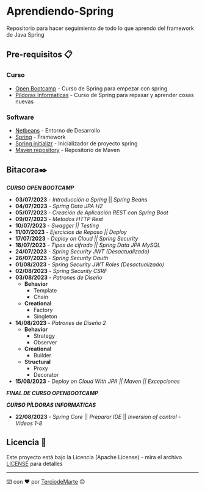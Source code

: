 # Aprendiendo-Spring
Repositorio para hacer seguimiento de todo lo que aprendo del framework de Java Spring

## Pre-requisitos 📋

### Curso
* [Open Bootcamp](https://open-bootcamp.com/) - Curso de Spring para empezar con spring
* [Píldoras Informaticas](https://www.pildorasinformaticas.es/) - Curso de Spring para repasar y aprender cosas nuevas

### Software
* [Netbeans](https://netbeans.apache.org/) - Entorno de Desarrollo
* [Spring](https://spring.io/) - Framework
* [Spring initializr](https://start.spring.io/) - Inicializador de proyecto spring
* [Maven repository](https://mvnrepository.com/) - Repositorio de Maven
  
## Bitacora✒️

_**CURSO OPEN BOOTCAMP**_

* **03/07/2023** - *Introducción a Spring* || *Spring Beans*
* **04/07/2023** - *Spring Data JPA H2*
* **05/07/2023** - *Creación de Aplicación REST con Spring Boot*
* **09/07/2023** - *Metodos HTTP Rest*
* **10/07/2023** - *Swagger || Testing*
* **11/07/2023** - *Ejercicios de Repaso || Deploy*
* **17/07/2023** - *Deploy on Cloud || Spring Security*
* **18/07/2023** - *Tipos de cifrado || Spring Data JPA MySQL*
* **24/07/2023** - *Spring Security JWT (Desactualizado)*
* **26/07/2023** - *Spring Security Oauth*
* **01/08/2023** - *Spring Security JWT Roles (Desactualizado)*
* **02/08/2023** - *Spring Security CSRF*
* **03/08/2023** - *Patrones de Diseño*
  * **Behavior**
    * Template
    * Chain
  * **Creational**
    * Factory
    * Singleton
* **14/08/2023** - *Patrones de Diseño 2*
  * **Behavior**
    * Strategy
    * Observer
  * **Creational**
    * Builder
  * **Structural**
    * Proxy
    * Decorator
* **15/08/2023** - *Deploy on Cloud With JPA || Maven || Excepciones* 

_**FINAL DE CURSO OPENBOOTCAMP**_

**_CURSO PÍLDORAS INFORMATICAS_**
* **22/08/2023** - *Spring Core* || *Preparar IDE* || *Inversion of control* - *Videos 1-8*
## Licencia 📄

Este proyecto está bajo la Licencia (Apache License) - mira el archivo [LICENSE](LICENSE) para detalles

---
⌨️ con ❤️ por [TerciodeMarte](https://github.com/TerciodeMarte) 😊
